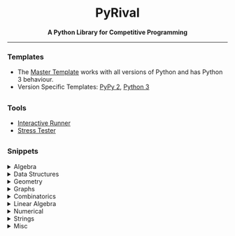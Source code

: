 <h1 align="center">PyRival</h1>
<div align="center">
  <strong>A Python Library for Competitive Programming</strong>
</div>

<!-- <h3 align="center">Developers</h3>
<div align="center">
  <strong>
    <a href="https://github.com/Mukundan314">Mukundan314</a> &emsp;
    <a href="https://github.com/bjorn-martinsson">pajenegod</a> &emsp;
    <a href="https://github.com/eduard-netsajev">drd93</a> &emsp;
    <a href="https://github.com/algmyr">algmyr</a> &emsp;
    <a href="https://github.com/meooow25">meooow</a> &emsp;
    <a href="https://github.com/tfg50">tfg</a> &emsp;
    <a href="https://github.com/sgtlaugh">sgtlaugh</a> &emsp;
    <a href="https://github.com/abertell">abertell</a> &emsp;
  </strong>
</div> -->

---

### Templates
- The [Master Template](templates/template.py) works with all versions of Python and has Python 3 behaviour.
- Version Specific Templates: [PyPy 2](templates/template_pypy2.py), [Python 3](templates/template_py3.py)

##

### Tools
- [Interactive Runner](https://github.com/cheran-senthil/PyRival/blob/master/pyrival/tools/interactive_runner.py)
- [Stress Tester](https://github.com/cheran-senthil/PyRival/blob/master/pyrival/tools/stress_tester.py)

##

### Snippets
<details>
  <summary>Algebra</summary>

  - [(Multivariable) Chinese Remainder Theorem](https://github.com/cheran-senthil/PyRival/blob/master/pyrival/algebra/chinese_remainder.py)
  - [Discrete Logarithm](https://github.com/cheran-senthil/PyRival/blob/master/pyrival/algebra/discrete_log.py)
  - [LCM and GCD](https://github.com/cheran-senthil/PyRival/blob/master/pyrival/algebra/gcd.py)
  - [Integer Factorization](https://github.com/cheran-senthil/PyRival/blob/master/pyrival/algebra/factors.py)
  - [Fast Fourier Transform](https://github.com/cheran-senthil/PyRival/blob/master/pyrival/algebra/fft.py)
  - [Fast Subset Transform](https://github.com/cheran-senthil/PyRival/blob/master/pyrival/algebra/fst.py)
  - [Number Theoretic Transform](https://github.com/cheran-senthil/PyRival/blob/master/pyrival/algebra/ntt.py)
  - [Deterministic Miller-Rabin Primality Test](https://github.com/cheran-senthil/PyRival/blob/master/pyrival/algebra/is_prime.py)
  - [Tonelli–Shanks Algorithm](https://github.com/cheran-senthil/PyRival/blob/master/pyrival/algebra/mod_sqrt.py)
  - [Generalized Modular Inverse](https://github.com/cheran-senthil/PyRival/blob/master/pyrival/algebra/modinv.py)
  - [Euler's Phi Function](https://github.com/cheran-senthil/PyRival/blob/master/pyrival/algebra/phi.py)
  - [Primitive Root](https://github.com/cheran-senthil/PyRival/blob/master/pyrival/algebra/primitive_root.py)
  - [Sieve of Eratosthenes](https://github.com/cheran-senthil/PyRival/blob/master/pyrival/algebra/sieve.py)
</details>

<details>
  <summary>Data Structures</summary>

  - [Bit Array](https://github.com/cheran-senthil/PyRival/blob/master/pyrival/data_structures/BitArray.py)
  - [Binary Indexed (Fenwick) Tree](https://github.com/cheran-senthil/PyRival/blob/master/pyrival/data_structures/FenwickTree.py)
  - [Fractions](https://github.com/cheran-senthil/PyRival/blob/master/pyrival/data_structures/Fraction.py)
  - [Continued Fractions](https://github.com/cheran-senthil/PyRival/blob/master/pyrival/data_structures/CFraction.py)
  - [Disjoint-Set (Union Find) Data Structure](https://github.com/cheran-senthil/PyRival/blob/master/pyrival/data_structures/DisjointSetUnion.py)
  - [Generic Nodes](https://github.com/cheran-senthil/PyRival/blob/master/pyrival/data_structures/Node.py)
  - [Linked List](https://github.com/cheran-senthil/PyRival/blob/master/pyrival/data_structures/LinkedList.py)
  - [Range Query Data Structure](https://github.com/cheran-senthil/PyRival/blob/master/pyrival/data_structures/RangeQuery.py)
  - [(Lazy) Segment Tree](https://github.com/cheran-senthil/PyRival/blob/master/pyrival/data_structures/LazySegmentTree.py)
  - [Persistent Segment Tree](https://github.com/cheran-senthil/PyRival/blob/master/pyrival/data_structures/PersistentSegTree.py)
  - [Sorted List](https://github.com/cheran-senthil/PyRival/blob/master/pyrival/data_structures/SortedList.py)
  - [Treap](https://github.com/cheran-senthil/PyRival/blob/master/pyrival/data_structures/Treap.py)
  - [Trie Tree](https://github.com/cheran-senthil/PyRival/blob/master/pyrival/data_structures/Trie.py)
  - [2-satisfiability Template](https://github.com/cheran-senthil/PyRival/blob/master/pyrival/data_structures/TwoSat.py)
</details>

<details>
  <summary>Geometry</summary>

  - [Convex Hull](https://github.com/cheran-senthil/PyRival/blob/master/pyrival/geometry/convex_hull.py)
  - [Line Functions](https://github.com/cheran-senthil/PyRival/blob/master/pyrival/geometry/lines.py)
  - [Polygon Functions](https://github.com/cheran-senthil/PyRival/blob/master/pyrival/geometry/polygons.py)
  - [Vector Functions](https://github.com/cheran-senthil/PyRival/blob/master/pyrival/geometry/vectors.py)
</details>

<details>
  <summary>Graphs</summary>

  - [Bellman-Ford Algorithm](https://github.com/cheran-senthil/PyRival/blob/master/pyrival/graphs/bellman_ford.py)
  - [Breadth First Search](https://github.com/cheran-senthil/PyRival/blob/master/pyrival/graphs/bfs.py)
  - [Connected Components Search](https://github.com/cheran-senthil/PyRival/blob/master/pyrival/graphs/components.py)
  - [Brent's Algorithm for Cycle Detection](https://github.com/cheran-senthil/PyRival/blob/master/pyrival/graphs/cycle_finding.py)
  - [Depth First Search](https://github.com/cheran-senthil/PyRival/blob/master/pyrival/graphs/dfs.py)
  - [Dijkstra's Algorithm](https://github.com/cheran-senthil/PyRival/blob/master/pyrival/graphs/dijkstra.py)
  - [Eulerian Path](https://github.com/cheran-senthil/PyRival/blob/master/pyrival/graphs/euler_walk.py)
  - [Path Constructor](https://github.com/cheran-senthil/PyRival/blob/master/pyrival/graphs/find_path.py)
  - [Floyd-Warshall Algorithm](https://github.com/cheran-senthil/PyRival/blob/master/pyrival/graphs/floyd_warshall.py)
  - [Bipartite Graph Check](https://github.com/cheran-senthil/PyRival/blob/master/pyrival/graphs/is_bipartite.py)
  - [Kruskal's Algorithm with Disjoin Set Union](https://github.com/cheran-senthil/PyRival/blob/master/pyrival/graphs/kruskal.py)
  - [Prim's Algorithm](https://github.com/cheran-senthil/PyRival/blob/master/pyrival/graphs/prim.py)
  - [Tarjan's Algorithm](https://github.com/cheran-senthil/PyRival/blob/master/pyrival/graphs/scc.py)
  - [Topological Sorting](https://github.com/cheran-senthil/PyRival/blob/master/pyrival/graphs/toposort.py)
</details>

<details>
  <summary>Combinatorics</summary>

  - [General Purpose Numbers](https://github.com/cheran-senthil/PyRival/blob/master/pyrival/combinatorics/combinatorics.py)
  - [Lucas's Theorem](https://github.com/cheran-senthil/PyRival/blob/master/pyrival/combinatorics/nCr_mod.py)
  - [Partition Function](https://github.com/cheran-senthil/PyRival/blob/master/pyrival/combinatorics/partitions.py)
</details>

<details>
  <summary>Linear Algebra</summary>

  - [Matrix Arithmetic, Exponentiation, Determinant, and Inverse](https://github.com/cheran-senthil/PyRival/blob/master/pyrival/linear_algebra/matrix.py)
  - [Gaussian Elimination](https://github.com/cheran-senthil/PyRival/blob/master/pyrival/linear_algebra/max_xor.py)
  - [Multivariable Chinese Remainder Theorem](https://github.com/cheran-senthil/PyRival/blob/master/pyrival/linear_algebra/multivariable_crt.py)
</details>

<details>
  <summary>Numerical</summary>

  - [Linear Recurrence Template](https://github.com/cheran-senthil/PyRival/blob/master/pyrival/numerical/berlekamp_massey.py)
  - [Hill Climbing Algorithm](https://github.com/cheran-senthil/PyRival/blob/master/pyrival/numerical/hill_climbing.py)
  - [Approximate Integration](https://github.com/cheran-senthil/PyRival/blob/master/pyrival/numerical/integrate.py)
  - [Polynomial Interpolation](https://github.com/cheran-senthil/PyRival/blob/master/pyrival/numerical/interpolate.py)
  - [Integer Roots](https://github.com/cheran-senthil/PyRival/blob/master/pyrival/numerical/iroot.py)
  - [Binary Search](https://github.com/cheran-senthil/PyRival/blob/master/pyrival/numerical/search.py)
</details>

<details>
  <summary>Strings</summary>

  - [Knuth–Morris–Pratt Algorithm](https://github.com/cheran-senthil/PyRival/blob/master/pyrival/strings/kmp.py)
  - [Longest Common/Palindromic Subsequences](https://github.com/cheran-senthil/PyRival/blob/master/pyrival/strings/lcs.py)
  - [Longest Common Substring](https://github.com/cheran-senthil/PyRival/blob/master/pyrival/strings/LCSubstr.py)
  - [Longest Palindromic Substring](https://github.com/cheran-senthil/PyRival/blob/master/pyrival/strings/LPSubstr.py)
  - [Manacher's Algorithm](https://github.com/cheran-senthil/PyRival/blob/master/pyrival/strings/suffix_array.py)
  - [Lydon Factorization](https://github.com/cheran-senthil/PyRival/blob/master/pyrival/strings/min_rotation.py)
  - [Z Algorithm](https://github.com/cheran-senthil/PyRival/blob/master/pyrival/strings/z_algorithm.py)
</details>


<details>
  <summary>Misc</summary>

  - [bootstrap for recursion](https://github.com/cheran-senthil/PyRival/blob/master/pyrival/misc/bootstrap.py)
  - [FastIO](https://github.com/cheran-senthil/PyRival/blob/master/pyrival/misc/FastIO.py)
  - [heapq](https://github.com/cheran-senthil/PyRival/blob/master/pyrival/data_structures/Heap.py)
  - [sorted](https://github.com/cheran-senthil/PyRival/blob/master/pyrival/misc/ordersort.py)
  - [py3k compatibility tools](https://github.com/cheran-senthil/PyRival/blob/master/pyrival/misc/py3k.py)
  - [random](https://github.com/cheran-senthil/PyRival/blob/master/pyrival/misc/Random.py)
  - [str.split for whitespace](https://github.com/cheran-senthil/PyRival/blob/master/pyrival/misc/split.py)
  - [Bit Hacks](https://github.com/cheran-senthil/PyRival/blob/master/pyrival/misc/bit_hacks.py)
  - [32-bit Modular Arithmetic](https://github.com/cheran-senthil/PyRival/blob/master/pyrival/misc/mod.py)
  - [Memoize Decorators](https://github.com/cheran-senthil/PyRival/blob/master/pyrival/misc/memoize.py)
  - [C++ syle cout](https://github.com/cheran-senthil/PyRival/blob/master/pyrival/misc/ostream.py)
  - [Interactive Runner](https://github.com/cheran-senthil/PyRival/blob/master/pyrival/tools/interactive_runner.py)
  - [Stress Tester](https://github.com/cheran-senthil/PyRival/blob/master/pyrival/tools/stress_tester.py)
  - [Alpha–Beta Pruning](https://github.com/cheran-senthil/PyRival/blob/master/pyrival/misc/alphabeta.py)
  - [Longest Increasing Subsequence](https://github.com/cheran-senthil/PyRival/blob/master/pyrival/misc/lis.py)
  - [K-th Order Statistic](https://github.com/cheran-senthil/PyRival/blob/master/pyrival/misc/order_statistic.py)
</details>
